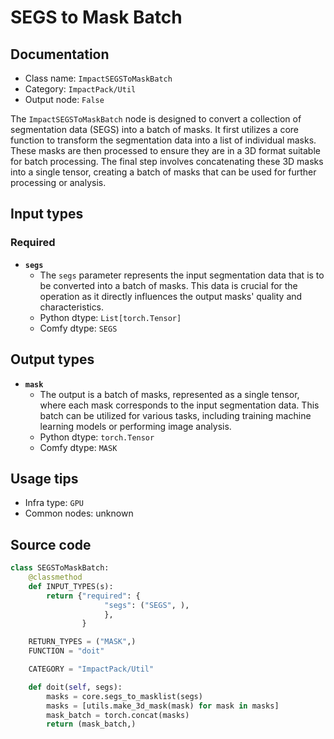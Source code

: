 # SEGS to Mask Batch
## Documentation
- Class name: `ImpactSEGSToMaskBatch`
- Category: `ImpactPack/Util`
- Output node: `False`

The `ImpactSEGSToMaskBatch` node is designed to convert a collection of segmentation data (SEGS) into a batch of masks. It first utilizes a core function to transform the segmentation data into a list of individual masks. These masks are then processed to ensure they are in a 3D format suitable for batch processing. The final step involves concatenating these 3D masks into a single tensor, creating a batch of masks that can be used for further processing or analysis.
## Input types
### Required
- **`segs`**
    - The `segs` parameter represents the input segmentation data that is to be converted into a batch of masks. This data is crucial for the operation as it directly influences the output masks' quality and characteristics.
    - Python dtype: `List[torch.Tensor]`
    - Comfy dtype: `SEGS`
## Output types
- **`mask`**
    - The output is a batch of masks, represented as a single tensor, where each mask corresponds to the input segmentation data. This batch can be utilized for various tasks, including training machine learning models or performing image analysis.
    - Python dtype: `torch.Tensor`
    - Comfy dtype: `MASK`
## Usage tips
- Infra type: `GPU`
- Common nodes: unknown


## Source code
```python
class SEGSToMaskBatch:
    @classmethod
    def INPUT_TYPES(s):
        return {"required": {
                     "segs": ("SEGS", ),
                     },
                }

    RETURN_TYPES = ("MASK",)
    FUNCTION = "doit"

    CATEGORY = "ImpactPack/Util"

    def doit(self, segs):
        masks = core.segs_to_masklist(segs)
        masks = [utils.make_3d_mask(mask) for mask in masks]
        mask_batch = torch.concat(masks)
        return (mask_batch,)

```
